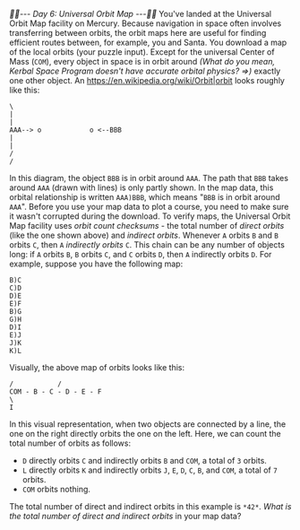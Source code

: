 *:calendar::calendar:--- Day 6: Universal Orbit Map ---:calendar::calendar:*
You've landed at the Universal Orbit Map facility on Mercury.  Because navigation in space often involves transferring between orbits, the orbit maps here are useful for finding efficient routes between, for example, you and Santa. You download a map of the local orbits (your puzzle input).
Except for the universal Center of Mass (`COM`), every object in space is in orbit around _(What do you mean, Kerbal Space Program doesn't have accurate orbital physics? =>)_ exactly one other object.  An <https://en.wikipedia.org/wiki/Orbit|orbit> looks roughly like this:
```                  \
\
|
|
AAA--> o            o <--BBB
|
|
/
/
```
In this diagram, the object `BBB` is in orbit around `AAA`. The path that `BBB` takes around `AAA` (drawn with lines) is only partly shown. In the map data, this orbital relationship is written `AAA)BBB`, which means "`BBB` is in orbit around `AAA`".
Before you use your map data to plot a course, you need to make sure it wasn't corrupted during the download.  To verify maps, the Universal Orbit Map facility uses *orbit count checksums* - the total number of *direct orbits* (like the one shown above) and *indirect orbits*.
Whenever `A` orbits `B` and `B` orbits `C`, then `A` *indirectly orbits* `C`.  This chain can be any number of objects long: if `A` orbits `B`, `B` orbits `C`, and `C` orbits `D`, then `A` indirectly orbits `D`. For example, suppose you have the following map:
```COM)B
B)C
C)D
D)E
E)F
B)G
G)H
D)I
E)J
J)K
K)L
```
Visually, the above map of orbits looks like this:
```        G - H       J - K - L
/           /
COM - B - C - D - E - F
\
I
```
In this visual representation, when two objects are connected by a line, the one on the right directly orbits the one on the left.
Here, we can count the total number of orbits as follows:

- `D` directly orbits `C` and indirectly orbits `B` and `COM`, a total of `3` orbits.
- `L` directly orbits `K` and indirectly orbits `J`, `E`, `D`, `C`, `B`, and `COM`, a total of `7` orbits.
- `COM` orbits nothing.

The total number of direct and indirect orbits in this example is `*42*`.
*What is the total number of direct and indirect orbits* in your map data?
